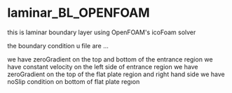 # laminar_BL_OPENFOAM
this is laminar boundary layer using OpenFOAM's  icoFoam solver

the boundary condition u file are ...

we have zeroGradient  on the top and bottom of the entrance region
we have constant velocity on the left side of entrance region
we have zeroGradient on the top of the flat plate region and right hand side
we have noSlip condition on bottom of flat plate regıon
